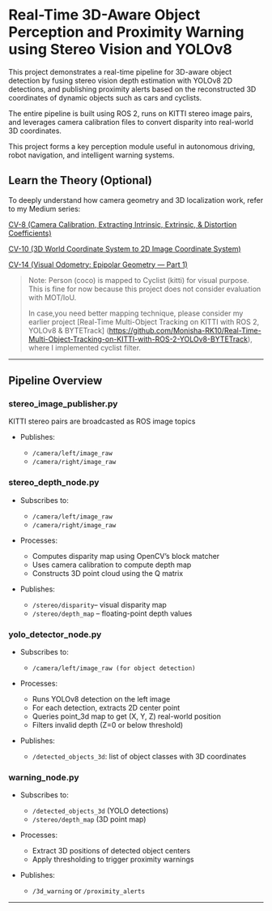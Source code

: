# Real-Time 3D-Aware Object Perception and Proximity Warning using Stereo Vision and YOLOv8

This project demonstrates a real-time pipeline for 3D-aware object detection by fusing stereo vision depth estimation with YOLOv8 2D detections, and publishing proximity alerts based on the reconstructed 3D coordinates of dynamic objects such as cars and cyclists.

The entire pipeline is built using ROS 2, runs on KITTI stereo image pairs, and leverages camera calibration files to convert disparity into real-world 3D coordinates.

This project forms a key perception module useful in autonomous driving, robot navigation, and intelligent warning systems.

## Learn the Theory (Optional)

To deeply understand how camera geometry and 3D localization work, refer to my Medium series:

[CV-8 (Camera Calibration, Extracting Intrinsic, Extrinsic, & Distortion Coefficients)](https://medium.com/@monishatemp20/cv-8-camera-calibration-extracting-intrinsic-extrinsic-distortion-coefficients-64c0bd756c7c)

[CV-10 (3D World Coordinate System to 2D Image Coordinate System)](https://medium.com/@monishatemp20/cv-10-3d-world-coordinate-system-to-2d-image-coordinate-system-d6c6faec353d)

[CV-14 (Visual Odometry: Epipolar Geometry — Part 1)](https://medium.com/@monishatemp20/cv-14-visual-odometry-epipolar-geometry-part-1-ffe06a35fa81)

> Note: Person (coco) is mapped to Cyclist (kitti) for visual purpose. This is fine for now because this project does not consider evaluation with MOT/IoU.
>
> In case,you need better mapping technique, please consider my earlier project [Real-Time Multi-Object Tracking on KITTI with ROS 2, YOLOv8 & BYTETrack] (https://github.com/Monisha-RK10/Real-Time-Multi-Object-Tracking-on-KITTI-with-ROS-2-YOLOv8-BYTETrack), where I implemented cyclist filter.

---
## Pipeline Overview

### **stereo_image_publisher.py**

KITTI stereo pairs are broadcasted as ROS image topics

- Publishes: 

  - `/camera/left/image_raw`
  - `/camera/right/image_raw`

### **stereo_depth_node.py**

- Subscribes to:

  - `/camera/left/image_raw`
  - `/camera/right/image_raw`

- Processes:

  - Computes disparity map using OpenCV’s block matcher
  - Uses camera calibration to compute depth map
  - Constructs 3D point cloud using the Q matrix

- Publishes:

  - `/stereo/disparity`– visual disparity map
  - `/stereo/depth_map` – floating-point depth values

### **yolo_detector_node.py**

- Subscribes to:

  - `/camera/left/image_raw (for object detection)`

- Processes:

  - Runs YOLOv8 detection on the left image
  - For each detection, extracts 2D center point
  - Queries point_3d map to get (X, Y, Z) real-world position
  - Filters invalid depth (Z=0 or below threshold)

- Publishes:

  - `/detected_objects_3d`: list of object classes with 3D coordinates

### **warning_node.py**

- Subscribes to:
  - `/detected_objects_3d` (YOLO detections)
  - `/stereo/depth_map` (3D point map)

- Processes: 
  - Extract 3D positions of detected object centers
  - Apply thresholding to trigger proximity warnings
  
- Publishes:

  - `/3d_warning` or `/proximity_alerts`
---
